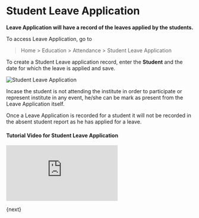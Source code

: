 <!-- add-breadcrumbs -->
# Student Leave Application 

**Leave Application will have a record of the leaves applied by the students.**

To access Leave Application, go to 

> Home > Education > Attendance > Student Leave Application

To create a Student Leave application record, enter the **Student** and the date for which the leave is applied and save.

![Student Leave Application](/docs/assets/img/education/education-student-leave-application.gif)

Incase the student is not attending the institute in order to participate or represent institute in any event, he/she can be mark as present from the Leave Application itself. 

Once a Leave Application is recorded for a student it will not be recorded in the absent student report as he has applied for a leave. 

#### Tutorial Video for Student Leave Application



<div>
    <div class='embed-container'>
        <iframe src='https://www.youtube.com/embed/NwwH5t-NKBE' frameborder='0' allowfullscreen>
        </iframe>
    </div>
</div>

{next}